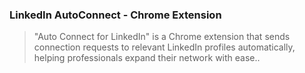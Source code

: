 ### LinkedIn AutoConnect - Chrome Extension

> "Auto Connect for LinkedIn" is a Chrome extension that sends connection requests to relevant LinkedIn profiles automatically, helping professionals expand their network with ease..
